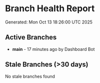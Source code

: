 # Branch Health Report
Generated: Mon Oct 13 18:26:00 UTC 2025

## Active Branches
- **main** - 17 minutes ago by Dashboard Bot

## Stale Branches (>30 days)
No stale branches found
